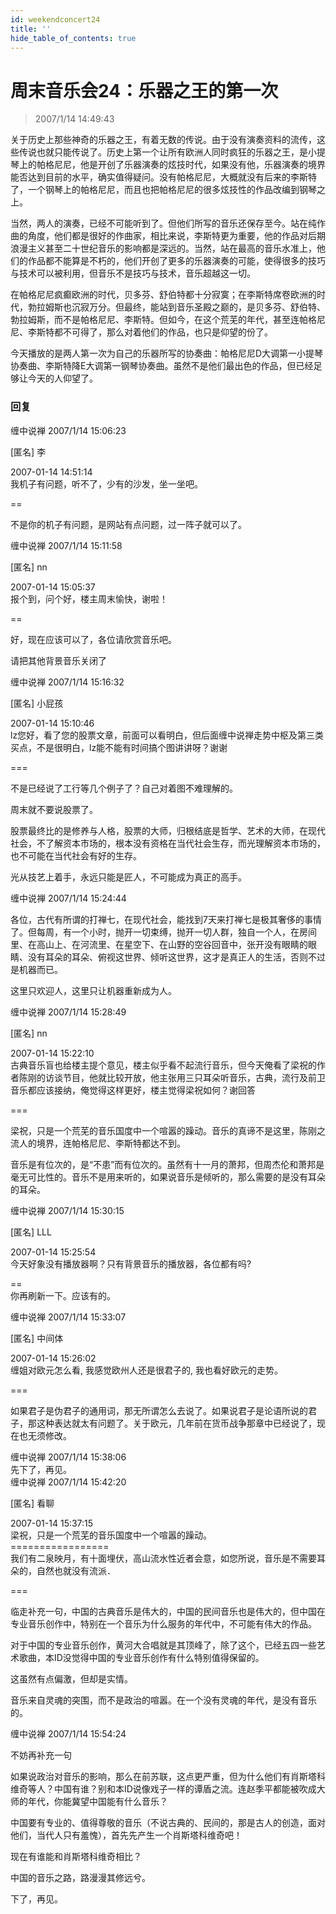 ```yaml
---
id: weekendconcert24
title: ''
hide_table_of_contents: true
---
```


# 周末音乐会24：乐器之王的第一次

> 2007/1/14 14:49:43

关于历史上那些神奇的乐器之王，有着无数的传说。由于没有演奏资料的流传，这些传说也就只能传说了。历史上第一个让所有欧洲人同时疯狂的乐器之王，是小提琴上的帕格尼尼，他是开创了乐器演奏的炫技时代，如果没有他，乐器演奏的境界能否达到目前的水平，确实值得疑问。没有帕格尼尼，大概就没有后来的李斯特了，一个钢琴上的帕格尼尼，而且也把帕格尼尼的很多炫技性的作品改编到钢琴之上。
 
当然，两人的演奏，已经不可能听到了。但他们所写的音乐还保存至今。站在纯作曲的角度，他们都是很好的作曲家，相比来说，李斯特更为重要，他的作品对后期浪漫主义甚至二十世纪音乐的影响都是深远的。当然，站在最高的音乐水准上，他们的作品都不能算是不朽的，他们开创了更多的乐器演奏的可能，使得很多的技巧与技术可以被利用，但音乐不是技巧与技术，音乐超越这一切。
 
在帕格尼尼疯癫欧洲的时代，贝多芬、舒伯特都十分寂寞；在李斯特席卷欧洲的时代，勃拉姆斯也沉寂万分。但最终，能站到音乐圣殿之巅的，是贝多芬、舒伯特、勃拉姆斯，而不是帕格尼尼、李斯特。但如今，在这个荒芜的年代，甚至连帕格尼尼、李斯特都不可得了，那么对着他们的作品，也只是仰望的份了。
 
今天播放的是两人第一次为自己的乐器所写的协奏曲：帕格尼尼D大调第一小提琴协奏曲、李斯特降E大调第一钢琴协奏曲。虽然不是他们最出色的作品，但已经足够让今天的人仰望了。

### 回复

<div class='blog-comment'>
<span class='blog-comment-chan'>缠中说禅</span> 2007/1/14 15:06:23<br/>

[匿名] 李 

 
2007-01-14 14:51:14 <br/>
我机子有问题，听不了，少有的沙发，坐一坐吧。 
 

==<br/>

不是你的机子有问题，是网站有点问题，过一阵子就可以了。
</div>

<div class='blog-comment'>
<span class='blog-comment-chan'>缠中说禅</span> 2007/1/14 15:11:58<br/>

[匿名] nn 

 
2007-01-14 15:05:37 <br/>
报个到，问个好，楼主周末愉快，谢啦！ 
 
==<br/>

好，现在应该可以了，各位请欣赏音乐吧。

请把其他背景音乐关闭了
</div>

<div class='blog-comment'>
<span class='blog-comment-chan'>缠中说禅</span> 2007/1/14 15:16:32<br/>

[匿名] 小屁孩 

 
2007-01-14 15:10:46 <br/>
lz您好，看了您的股票文章，前面可以看明白，但后面缠中说禅走势中枢及第三类买点，不是很明白，lz能不能有时间搞个图讲讲呀？谢谢 
 
===<br/>

不是已经说了工行等几个例子了？自己对着图不难理解的。

周末就不要说股票了。

股票最终比的是修养与人格，股票的大师，归根结底是哲学、艺术的大师，在现代社会，不了解资本市场的，根本没有资格在当代社会生存，而光理解资本市场的，也不可能在当代社会有好的生存。

光从技艺上着手，永远只能是匠人，不可能成为真正的高手。
</div>

<div class='blog-comment'>
<span class='blog-comment-chan'>缠中说禅</span> 2007/1/14 15:24:44<br/>

各位，古代有所谓的打禅七，在现代社会，能找到7天来打禅七是极其奢侈的事情了。但每周，有一个小时，抛开一切束缚，抛开一切人群，独自一个人，在房间里、在高山上、在河流里、在星空下、在山野的空谷回音中，张开没有眼睛的眼睛、没有耳朵的耳朵、俯视这世界、倾听这世界，这才是真正人的生活，否则不过是机器而已。

这里只欢迎人，这里只让机器重新成为人。
</div>

<div class='blog-comment'>
<span class='blog-comment-chan'>缠中说禅</span> 2007/1/14 15:28:49<br/>

[匿名] nn 

 
2007-01-14 15:22:10 <br/>
古典音乐盲也给楼主提个意见，楼主似乎看不起流行音乐，但今天俺看了梁祝的作者陈刚的访谈节目，他就比较开放，他主张用三只耳朵听音乐，古典，流行及前卫音乐都应该接纳，俺觉得这样更好，楼主觉得梁祝如何？谢回答 
 
===<br/>

梁祝，只是一个荒芜的音乐国度中一个喧嚣的躁动。音乐的真谛不是这里，陈刚之流人的境界，连帕格尼尼、李斯特都达不到。

音乐是有位次的，是“不患”而有位次的。虽然有十一月的萧邦，但周杰伦和萧邦是毫无可比性的。音乐不是用来听的，如果说音乐是倾听的，那么需要的是没有耳朵的耳朵。
</div>

<div class='blog-comment'>
<span class='blog-comment-chan'>缠中说禅</span> 2007/1/14 15:30:15<br/>

[匿名] LLL 

 
2007-01-14 15:25:54 <br/>
今天好象没有播放器啊？只有背景音乐的播放器，各位都有吗? 
 
==<br/>
你再刷新一下。应该有的。
</div>

<div class='blog-comment'>
<span class='blog-comment-chan'>缠中说禅</span> 2007/1/14 15:33:07<br/>

[匿名] 中间体 

 
2007-01-14 15:26:02 <br/>
缠姐对欧元怎么看, 我感觉欧州人还是很君子的, 我也看好欧元的走势。
 
===<br/>

如果君子是伪君子的通用词，那无所谓怎么去说了。如果说君子是论语所说的君子，那这种表达就太有问题了。关于欧元，几年前在货币战争那章中已经说了，现在也无须修改。
</div>

<div class='blog-comment'>
<span class='blog-comment-chan'>缠中说禅</span> 2007/1/14 15:38:06<br/>
先下了，再见。
</div>

<div class='blog-comment'>
<span class='blog-comment-chan'>缠中说禅</span> 2007/1/14 15:42:20<br/>

[匿名] 看聊 

 
2007-01-14 15:37:15 <br/>
梁祝，只是一个荒芜的音乐国度中一个喧嚣的躁动。<br/>
=================<br/>
我们有二泉映月，有十面埋伏，高山流水性近者会意，如您所说，音乐是不需要耳朵的，自然也就没有流派． 
 

===<br/>

临走补充一句，中国的古典音乐是伟大的，中国的民间音乐也是伟大的，但中国在专业音乐创作中，特别在一个音乐为什么服务的年代中，不可能有伟大的作品。

对于中国的专业音乐创作，黄河大合唱就是其顶峰了，除了这个，已经五四一些艺术歌曲，本ID没觉得中国的专业音乐创作有什么特别值得保留的。

这虽然有点偏激，但却是实情。

音乐来自灵魂的突围，而不是政治的喧嚣。在一个没有灵魂的年代，是没有音乐的。
</div>

<div class='blog-comment'>
<span class='blog-comment-chan'>缠中说禅</span> 2007/1/14 15:54:24<br/>

不妨再补充一句

如果说政治对音乐的影响，那么在前苏联，这点更严重，但为什么他们有肖斯塔科维奇等人？中国有谁？别和本ID说像戏子一样的谭盾之流。连赵季平都能被吹成大师的年代，你能冀望中国能有什么音乐？

中国要有专业的、值得尊敬的音乐（不说古典的、民间的，那是古人的创造，面对他们，当代人只有羞愧），首先先产生一个肖斯塔科维奇吧！

现在有谁能和肖斯塔科维奇相比？

中国的音乐之路，路漫漫其修远兮。

下了，再见。
</div>